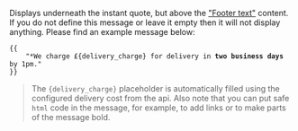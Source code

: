 Displays underneath the instant quote, but above the
<a href="#{{$group}}_{{$type}}_footer_text" title="Footer text">"Footer text"</a> content. If you do not define this message or leave it
empty then it will not display anything. Please find an example message below:

<pre><code class="language-none language-wrap">{{
    "*We charge £{delivery_charge} for delivery in <strong>two business days</strong> by 1pm."
}}</code></pre>

> The <code>{delivery_charge}</code> placeholder is automatically filled using the configured delivery cost from the
api. Also note that you can put safe <code>html</code> code in the message, for example, to add links or to make
parts of the message bold.
